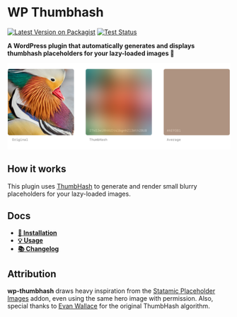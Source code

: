 # WP Thumbhash

[![Latest Version on Packagist](https://img.shields.io/packagist/v/hirasso/wp-thumbhash.svg)](https://packagist.org/packages/hirasso/wp-thumbhash)
[![Test Status](https://img.shields.io/github/actions/workflow/status/hirasso/wp-thumbhash/ci.yml?label=tests)](https://github.com/hirasso/wp-thumbhash/actions/workflows/ci.yml)
<!--[![License](https://img.shields.io/github/license/hirasso/wp-thumbhash.svg)](https://github.com/hirasso/wp-thumbhash/blob/main/LICENSE)-->

**A WordPress plugin that automatically generates and displays thumbhash placeholders for your lazy-loaded images 🦦**

![Example image placeholders](./docs/example-thumbhash.png)

## How it works

This plugin uses [ThumbHash](https://evanw.github.io/thumbhash/) to generate and render small blurry placeholders for your lazy-loaded images.

## Docs
- [**🔌 Installation**](./docs/INSTALLATION.md)
- [**💡 Usage**](./docs/USAGE.md)
- [**📚 Changelog**](./CHANGELOG.md)

## Attribution

**wp-thumbhash** draws heavy inspiration from the [Statamic Placeholder Images](https://github.com/daun/statamic-placeholders) addon, even using the same hero image with permission. Also, special thanks to [Evan Wallace](https://github.com/evanw/thumbhash) for the original ThumbHash algorithm.
